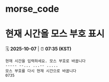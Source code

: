 # morse_code
# 현재 시간을 모스 부호 표시
<!-- MORSE_TIME_START -->
🗓️ **2025-10-07** | ⏰ **07:35 (KST)**

```
현재 시간을 입력하세요. 모스 부호로 바꿉니다
----- --... ...-- .....
모스 부호를 다시 현재 시간으로 바꿉니다
0735
```
<!-- MORSE_TIME_END -->
